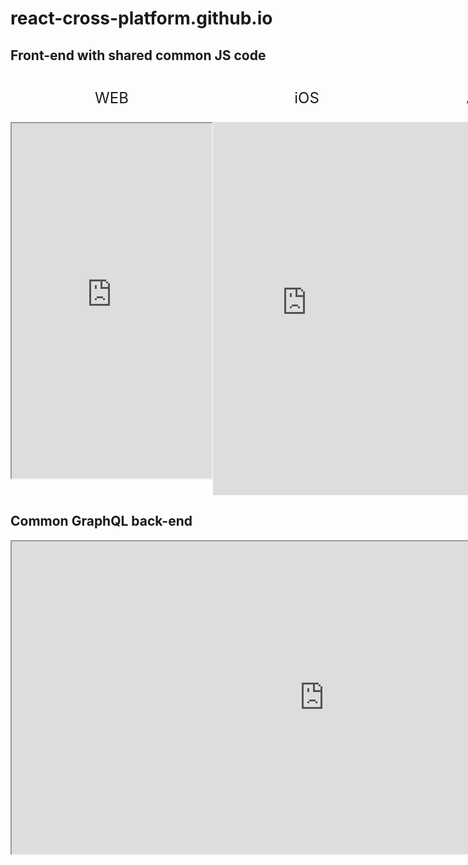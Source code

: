 # react-cross-platform.github.io


## Front-end with shared common JS code

<html>

<div style="display: flex; flex-wrap: nowrap; justify-content: space-between; text-align: center; font-size: 1.5rem">

<div>
<p>WEB</p>
<iframe src="https://shop.serga.name" width="320" height="568" allowfullscreen="">
  IFrame doens't supported
</iframe>
</div>


<div>
  <p>iOS</p>
<iframe src="https://appetize.io/embed/edrtcxb7wqu1cgny78wu9av4dc?device=nexus5&scale=75&autoplay=false&orientation=portrait&deviceColor=black&language=en" width="300px" height="597px" frameborder="0" scrolling="no"></iframe>
</div>

<div>
  <p>Android</p>
<iframe src="https://appetize.io/embed/edrtcxb7wqu1cgny78wu9av4dc?device=nexus5&scale=75&autoplay=false&orientation=portrait&deviceColor=white&language=en" width="300px" height="597px" frameborder="0" scrolling="no"></iframe>
</div>

</div>
</html>



## Common GraphQL back-end
<iframe src="https://shop.serga.name/graphiql?query=query%20%7B%0A%20%20categories%20%7B%0A%20%20%20%20id%0A%20%20%20%20alias%0A%20%20%7D%0A%7D%0A" width="1000" height="500">
  IFrame doens't supported
</iframe>
